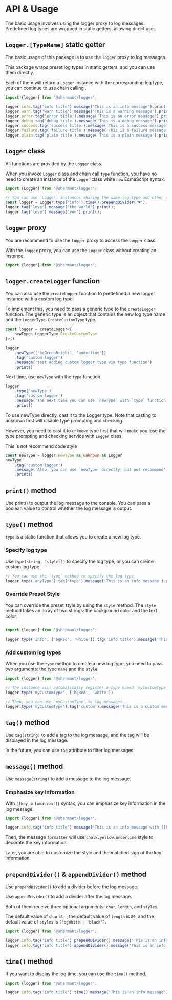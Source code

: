 # API & Usage

The basic usage involves using the logger proxy to log messages. Predefined log types are wrapped in static getters,
allowing direct use.

## `Logger.[TypeName]` static getter

The basic usage of this package is to use the `logger` proxy to log messages.

This package wraps preset log types in static getters, and you can use them directly.

Each of them will return a `Logger` instance with the corresponding log type, you can continue to use chain calling .

```typescript
import {logger} from '@shermant/logger';

logger.info.tag('info title').message('This is an info message').print();
logger.warn.tag('warn title').message('This is a warning message').print();
logger.error.tag('error title').message('This is an error message').print();
logger.debug.tag('debug title').message('This is a debug message').print();
logger.success.tag('success title').message('This is a success message').print();
logger.failure.tag('failure title').message('This is a failure message').print();
logger.plain.tag('plain title').message('This is a plain message').print();
```

## `Logger` class

All functions are provided by the `Logger` class.

When you invoke `Logger` class and chain call `type` function, you have no need to create an instance of the `Logger`
class white `new` EcmaScript syntax.

```typescript
import {Logger} from '@shermant/logger';

// You can use `Logger` instances sharing the same log type and other config options in this way.
const logger = Logger.type('info').time().prependDivider('♥');
logger.tag('love').message('the world').print();
logger.tag('love').message('you').print();
```

## `logger` proxy

You are recommend to use the `logger` proxy to access the `Logger` class.

With the `logger` proxy, you can use the `Logger` class without creating an instance.

```typescript
import {logger} from '@shermant/logger';
```

## `logger.createLogger` function

You can also use the `createLogger` function to predefined a new logger instance with a custom log type.

To implement this, you need to pass a generic type to the `createLogger` function. The generic type is an object that
contains the new log type name and the `LoggerType.CreateCustomType` type.

```typescript
const logger = createLogger<{
    newType: LoggerType.CreateCustomType
}>()

logger
    .newType(['bgGreenBright', 'underline'])
    .tag('custom logger')
    .message('test adding custom logger type via type function')
    .print()
```

Next time, use `newType` with the `type` function.

```typescript
logger
    .type('newType')
    .tag('custom logger')
    .message('The next time you can use `newType` with `type` function')
    .print()
```

To use newType directly, cast it to the Logger type. Note that casting to unknown first will disable type prompting and
checking.

However, you need to cast it to `unknown` type first that will make you lose the type prompting and checking service
with `Logger` class.

This is not recommend code style

```typescript
const newType = logger.newType as unknown as Logger
newType
    .tag('custom logger')
    .message('Also, you can use `newType` directly, but not recommend')
    .print()
```

## `print()` method

Use print() to output the log message to the console. You can pass a boolean value to control whether the log message is
output.

## `type()` method

`type` is a static function that allows you to create a new log type.

### Specify log type

Use `type(string, [styles])` to specify the log type, or you can create custom log type.

```typescript
// You can use the `type` method to specify the log type
logger.type('anyType').tag('type').message('This is an info message').print();
```

### Override Preset Style

You can override the preset style by using the `style` method. The `style` method takes an array of two strings: the
background color and the text color.

```typescript

import {logger} from '@shermant/logger';

logger.type('info', ['bgRed', 'white']).tag('info title').message('This is a red info message').print();
```

### Add custom log types

When you use the `type` method to create a new log type, you need to pass two arguments: the type `name` and
the `style`.

```typescript
import {logger} from '@shermant/logger';

// The instance will automatically register a type named `myCustomType`
logger.type('myCustomType', ['bgRed', 'white'])

// Then, you can use `myCustomType` to log messages
logger.type('myCustomType').tag('custom').message('This is a custom message').print();
```

## `tag()` method

Use `tag(string)` to add a tag to the log message, and the tag will be displayed in the log message.

In the future, you can use `tag` attribute to filter log messages.

## `message()` method

Use `message(string)` to add a message to the log message.

### Emphasize key information

With `[[key infomation]]}` syntax, you can emphasize key information in the log message.

```typescript
import {logger} from '@shermant/logger';

logger.info.tag('info title').message('This is an info message with [[key information]]').print();
```

Then, the message `formatter` will use `chalk.yellow.underline` style to decorate the key information.

Later, you are able to customize the style and the matched sign of the key information.

## `prependDivider()` & `appendDivider()` method

Use `prependDivider()` to add a divider before the log message.

Use `appendDivider()` to add a divider after the log message.

Both of them receive three optional arguments: `char`, `length`, and `styles`.

The default value of `char` is `-`, the default value of `length` is `80`, and the default value of `styles` is
`['bgWhite', 'black']`.

```typescript
import {logger} from '@shermant/logger';

logger.info.tag('info title').prependDivider().message('This is an info message').print();
logger.info.tag('info title').appendDivider().message('This is an info message').print();
```

## `time()` method

If you want to display the log time, you can use the `time()` method.

```typescript
import {logger} from '@shermant/logger';

logger.info.tag('info title').time().message('This is an info message').print();
```
